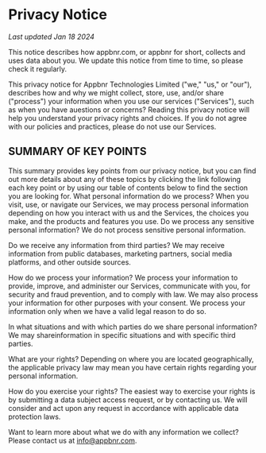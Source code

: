 # Privacy Notice

_Last updated Jan 18 2024_

This notice describes how appbnr.com, or appbnr for short, collects and uses data about you. We update this notice from time to time, so please check it regularly.

This privacy notice for Appbnr Technologies Limited ("we," "us," or "our"), describes how and why we might collect, store, use, and/or share ("process") your information when you use our services ("Services"), such as when you have auestions or concerns? Reading this privacy notice will help you understand your privacy rights and choices. If you do not agree with our policies and practices, please do not use our Services.

## SUMMARY OF KEY POINTS

This summary provides key points from our privacy notice, but you can find out more details about any of these topics by clicking the link following each key point or by using our table of contents below to find the section you are looking for.
What personal information do we process? When you visit, use, or navigate our Services, we may process personal information depending on how you interact with us and the Services, the choices you make, and the products and features you use.
Do we process any sensitive personal information? We do not process sensitive personal information.

Do we receive any information from third parties? We may receive information from public databases, marketing partners, social media platforms, and other outside sources.

How do we process your information? We process your information to provide, improve, and administer our Services, communicate with you, for security and fraud prevention, and to comply with law. We may also process your information for other purposes with your consent. We process your information only when we have a valid legal reason to do so.

In what situations and with which parties do we share personal information? We may shareinformation in specific situations and with specific third parties.

What are your rights? Depending on where you are located geographically, the applicable privacy law may mean you have certain rights regarding your personal information.

How do you exercise your rights? The easiest way to exercise your rights is by submitting a data subject access request, or by contacting us. We will consider and act upon any request in accordance with applicable data protection laws.

Want to learn more about what we do with any information we collect? Please contact us at info@appbnr.com.